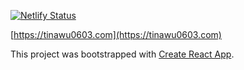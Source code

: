 [![Netlify Status](https://api.netlify.com/api/v1/badges/0078eefd-a89f-42c0-9d17-fc4b97ea5772/deploy-status)](https://app.netlify.com/sites/tinawu/deploys)

[https://tinawu0603.com](https://tinawu0603.com)

This project was bootstrapped with [Create React App](https://github.com/facebook/create-react-app).


